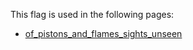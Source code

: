 This flag is used in the following pages:
 - [of_pistons_and_flames_sights_unseen](../events/of_pistons_and_flames_sights_unseen.md)

